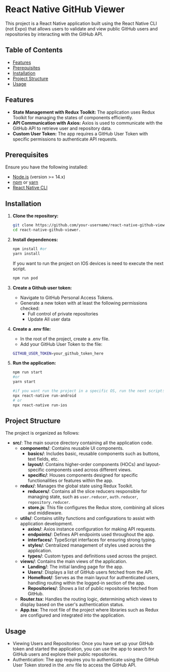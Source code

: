 # React Native GitHub Viewer

This project is a React Native application built using the React Native CLI (not Expo) that allows users to validate and view public GitHub users and repositories by interacting with the GitHub API.

## Table of Contents

- [Features](#features)
- [Prerequisites](#prerequisites)
- [Installation](#installation)
- [Project Structure](#project-structure)
- [Usage](#usage)

## Features

- **State Management with Redux Toolkit:** The application uses Redux Toolkit for managing the states of components efficiently.
- **API Communication with Axios:** Axios is used to communicate with the GitHub API to retrieve user and repository data.
- **Custom User Token:** The app requires a GitHub User Token with specific permissions to authenticate API requests.

## Prerequisites

Ensure you have the following installed:

- [Node.js](https://nodejs.org/) (version >= 14.x)
- [npm](https://www.npmjs.com/) or [yarn](https://yarnpkg.com/)
- [React Native CLI](https://reactnative.dev/docs/environment-setup)

## Installation

1. **Clone the repository:**

   ```bash
   git clone https://github.com/your-username/react-native-github-viewer.git
   cd react-native-github-viewer.

   ```

2. **Install dependences:**

   ```bash
   npm install #or
   yarn install
   ```

   If you want to run the project on IOS devices is need to execute the next script.

   ```bash
   npm run pod
   ```

3. **Create a Github user token:**
   - Navigate to GitHub Personal Access Tokens.
   - Generate a new token with at least the following permissions checked:
     - Full control of private repositories
     - Update All user data
4. **Create a .env file:**
   - In the root of the project, create a .env file.
   - Add your GitHub User Token to the file:
   ```bash
   GITHUB_USER_TOKEN=your_github_token_here
   ```
5. **Run the application:**

   ```bash
   npm run start
   #or
   yarn start

   #if you want run the project in a specific OS, run the next script:
   npx react-native run-android
   # or
   npx react-native run-ios
   ```

## Project Structure

The project is organized as follows:

- **src/**: The main source directory containing all the application code.
  - **components/**: Contains reusable UI components.
    - **basics/**: Includes basic, reusable components such as buttons, text fields, etc.
    - **layout/**: Contains higher-order components (HOCs) and layout-specific components used across different views.
    - **specific/**: Houses components designed for specific functionalities or features within the app.
  - **redux/**: Manages the global state using Redux Toolkit.
    - **reducers/**: Contains all the slice reducers responsible for managing state, such as `user.reducer`, `auth.reducer`, `repository.reducer`.
    - **store.js**: This file configures the Redux store, combining all slices and middleware.
  - **utils/**: Contains utility functions and configurations to assist with application development.
    - **axios/**: Axios instance configuration for making API requests.
    - **endpoints/**: Defines API endpoints used throughout the app.
    - **interfaces/**: TypeScript interfaces for ensuring strong typing.
    - **styles/**: Centralized management of styles used across the application.
    - **types/**: Custom types and definitions used across the project.
  - **views/**: Contains the main views of the application.
    - **Landing/**: The initial landing page for the app.
    - **Users/**: Displays a list of GitHub users fetched from the API.
    - **HomeRoot/**: Serves as the main layout for authenticated users, handling routing within the logged-in section of the app.
    - **Repositories/**: Shows a list of public repositories fetched from GitHub.
  - **Router.tsx**: Handles the routing logic, determining which views to display based on the user's authentication status.
  - **App.tsx**: The root file of the project where libraries such as Redux are configured and integrated into the application.

## Usage

- Viewing Users and Repositories: Once you have set up your GitHub token and started the application, you can use the app to search for GitHub users and explore their public repositories.
- Authentication: The app requires you to authenticate using the GitHub User Token stored in the .env file to access the GitHub API.

